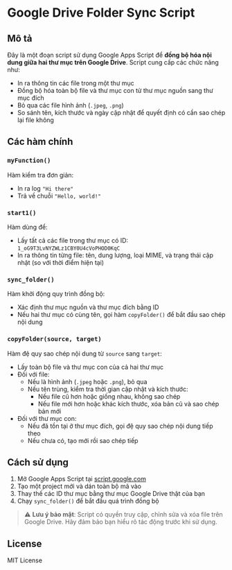 # Google Drive Folder Sync Script

## Mô tả

Đây là một đoạn script sử dụng Google Apps Script để **đồng bộ hóa nội dung giữa hai thư mục trên Google Drive**. Script cung cấp các chức năng như:

- In ra thông tin các file trong một thư mục
- Đồng bộ hóa toàn bộ file và thư mục con từ thư mục nguồn sang thư mục đích
- Bỏ qua các file hình ảnh (`.jpeg`, `.png`)
- So sánh tên, kích thước và ngày cập nhật để quyết định có cần sao chép lại file không

## Các hàm chính

### `myFunction()`

Hàm kiểm tra đơn giản:
- In ra log `"Hi there"`
- Trả về chuỗi `"Hello, world!"`

### `start1()`

Hàm dùng để:
- Lấy tất cả các file trong thư mục có ID: `1_oG9T3LvNYZWLz1CBY0U4cVoPHOD0KqC`
- In ra thông tin từng file: tên, dung lượng, loại MIME, và trạng thái cập nhật (so với thời điểm hiện tại)

### `sync_folder()`

Hàm khởi động quy trình đồng bộ:
- Xác định thư mục nguồn và thư mục đích bằng ID
- Nếu hai thư mục có cùng tên, gọi hàm `copyFolder()` để bắt đầu sao chép nội dung

### `copyFolder(source, target)`

Hàm đệ quy sao chép nội dung từ `source` sang `target`:
- Lấy toàn bộ file và thư mục con của cả hai thư mục
- Đối với file:
  - Nếu là hình ảnh (`.jpeg` hoặc `.png`), bỏ qua
  - Nếu tên trùng, kiểm tra thời gian cập nhật và kích thước:
    - Nếu file cũ hơn hoặc giống nhau, không sao chép
    - Nếu file mới hơn hoặc khác kích thước, xóa bản cũ và sao chép bản mới
- Đối với thư mục con:
  - Nếu đã tồn tại ở thư mục đích, gọi đệ quy sao chép nội dung tiếp theo
  - Nếu chưa có, tạo mới rồi sao chép tiếp

## Cách sử dụng

1. Mở Google Apps Script tại [script.google.com](https://script.google.com)
2. Tạo một project mới và dán toàn bộ mã vào
3. Thay thế các ID thư mục bằng thư mục Google Drive thật của bạn
4. Chạy `sync_folder()` để bắt đầu quá trình đồng bộ

> ⚠️ **Lưu ý bảo mật**: Script có quyền truy cập, chỉnh sửa và xóa file trên Google Drive. Hãy đảm bảo bạn hiểu rõ tác động trước khi sử dụng.

## License

MIT License

